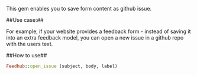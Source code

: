 This gem enables you to save form content as github issue.

##Use case:##

For example, if your website provides a feedback form - instead of saving it
into an extra feedback model, you can open a new issue in a github repo with
the users text.

##How to use##

```ruby
Feedhub::open_issue (subject, body, label)
```